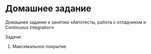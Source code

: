 # Домашнее задание

Домашнее задание к занятию «Автотесты, работа с отладчиком и Сontinuous Integration»

Задачи:
1. Максимальное покрытие